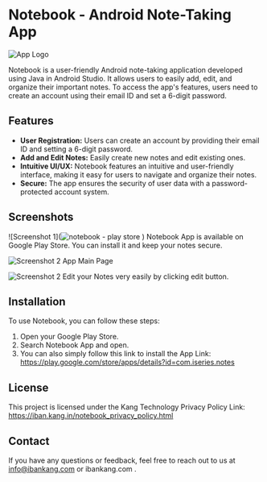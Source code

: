 # Notebook - Android Note-Taking App

![App Logo](![logo_final](https://github.com/ibankang/notebook/assets/111854504/68dc6eb8-14e9-42aa-9087-70381abd03ec)
)

Notebook is a user-friendly Android note-taking application developed using Java in Android Studio. It allows users to easily add, edit, and organize their important notes. To access the app's features, users need to create an account using their email ID and set a 6-digit password.

## Features

- **User Registration:** Users can create an account by providing their email ID and setting a 6-digit password.
- **Add and Edit Notes:** Easily create new notes and edit existing ones.
- **Intuitive UI/UX:** Notebook features an intuitive and user-friendly interface, making it easy for users to navigate and organize their notes.
- **Secure:** The app ensures the security of user data with a password-protected account system.

## Screenshots

![Screenshot 1](![notebook - play store](https://github.com/ibankang/notebook/assets/111854504/a830fd33-62b9-4b2a-842a-06332e4ad7a4)
)
Notebook App is available on Google Play Store. You can install it and keep your notes secure.

![Screenshot 2](![home-google](https://github.com/ibankang/notebook/assets/111854504/3e5dba0d-9eae-44ba-95aa-8f9b30e12e97)
)
App Main Page 

![Screenshot 2](![edit-google](https://github.com/ibankang/notebook/assets/111854504/4502a062-0cde-4810-905b-3685a9965537)
)
Edit your Notes very easily by clicking edit button. 

## Installation

To use Notebook, you can follow these steps:

1. Open your Google Play Store.
2. Search Notebook App and open. 
3. You can also simply follow this link to install the App
   Link: https://play.google.com/store/apps/details?id=com.iseries.notes

## License

This project is licensed under the Kang Technology 
Privacy Policy
Link: https://iban.kang.in/notebook_privacy_policy.html

## Contact

If you have any questions or feedback, feel free to reach out to us at info@ibankang.com or ibankang.com .
